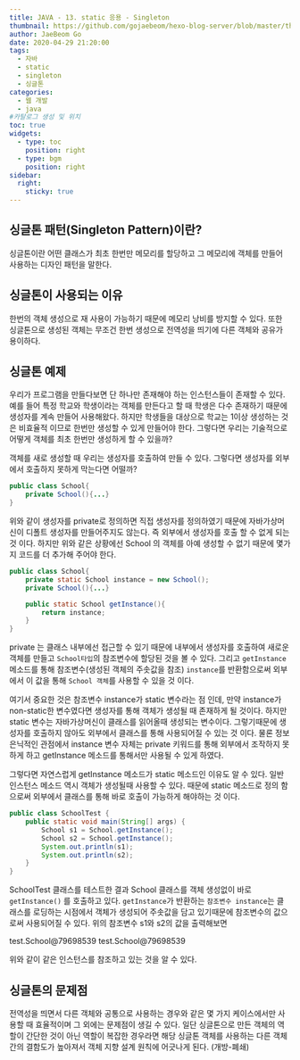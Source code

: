 ```yaml
---
title: JAVA - 13. static 응용 - Singleton
thumbnail: https://github.com/gojaebeom/hexo-blog-server/blob/master/themes/icarus/source/images/%EC%9E%90%EB%B0%94/java-thumbnail.jpg?raw=true
author: JaeBeom Go
date: 2020-04-29 21:20:00
tags:
  - 자바
  - static
  - singleton
  - 싱글톤
categories:
  - 웹 개발
  - java
#카탈로그 생성 및 위치
toc: true
widgets:
  - type: toc
    position: right
  - type: bgm
    position: right
sidebar:
  right:
    sticky: true
---
```


## 싱글톤 패턴(Singleton Pattern)이란?
싱글톤이란 어떤 클래스가 최초 한번만 메모리를 할당하고 그 메모리에 객체를 만들어 사용하는 디자인 패턴을 말한다.<!-- more -->


## 싱글톤이 사용되는 이유
한번의 객체 생성으로 재 사용이 가능하기 때문에 메모리 낭비를 방지할 수 있다. 또한 싱글톤으로 생성된 객체는 무조건 한번 생성으로 전역성을 띄기에 다른 객체와 공유가 용이하다.


## 싱글톤 예제
우리가 프로그램을 만들다보면 단 하나만 존재해야 하는 인스턴스들이 존재할 수 있다. 예를 들어 특정 학교와 학생이라는 객체를 만든다고 할 때 학생은 다수 존재하기 때문에 생성자를 계속 만들어 사용해왔다. 하지만 학생들을 대상으로 학교는 1이상 생성하는 것은 비효율적 이므로 한번만 생성할 수 있게 만들어야 한다. 그렇다면 우리는 기술적으로 어떻게 객체를 최초 한번만 생성하게 할 수 있을까?

객체를 새로 생성할 때 우리는 생성자를 호출하여 만들 수 있다. 그렇다면 생성자를 외부에서 호출하지 못하게 막는다면 어떨까?

```java
public class School{
    private School(){...}
}
```
위와 같이 생성자를 private로 정의하면 직접 생성자를 정의하였기 때문에 자바가상머신이 디폴트 생성자를 만들어주지도 않는다. 즉 외부에서 생성자를 호출 할 수 없게 되는 것 이다. 하지만 위와 같은 상황에선 School 의 객체를 아예 생성할 수 없기 때문에 몇가지 코드를 더 추가해 주어야 한다.

```java
public class School{
    private static School instance = new School();
    private School(){...}

    public static School getInstance(){
        return instance;
    }
} 
```
private 는 클래스 내부에선 접근할 수 있기 때문에 내부에서 생성자를 호출하여 새로운 객체를 만들고 `School타입`의 참조변수에 할당된 것을 볼 수 있다. 그리고 `getInstance` 메소드를 통해 참조변수(생성된 객체의 주솟값을 참조) `instance`를 반환함으로써 외부에서 이 값을 통해 `School 객체`를 사용할 수 있을 것 이다.

여기서 중요한 것은 참조변수 instance가 static 변수라는 점 인데, 만약 instance가 non-static한 변수였다면 생성자를 통해 객체가 생성될 때 존재하게 될 것이다. 하지만 static 변수는 자바가상머신이 클래스를 읽어올때 생성되는 변수이다. 그렇기때문에 생성자를 호출하지 않아도 외부에서 클래스를 통해 사용되어질 수 있는 것 이다. 물론 정보은닉적인 관점에서 instance 변수 자체는 private 키워드를 통해 외부에서 조작하지 못하게 하고 getInstance 메소드를 통해서만 사용될 수 있게 하였다.

그렇다면 자연스럽게 getInstance 메소드가 static 메소드인 이유도 알 수 있다. 일반 인스턴스 메소드 역시 객체가 생성될때 사용할 수 있다. 때문에 static 메소드로 정의 함으로써 외부에서 클래스를 통해 바로 호출이 가능하게 해야하는 것 이다.

```java
public class SchoolTest {
    public static void main(String[] args) {
        School s1 = School.getInstance();
        School s2 = School.getInstance();
        System.out.println(s1);
        System.out.println(s2);
    }
}
```
SchoolTest 클래스를 테스트한 결과 School 클래스를 객체 생성없이 바로 `getInstance()` 를 호출하고 있다. `getInstance`가 반환하는 `참조변수 instance`는 클래스를 로딩하는 시점에서 객체가 생성되어 주솟값을 담고 있기때문에 참조변수의 값으로써 사용되어질 수 있다. 위의 참조변수 s1와 s2의 값을 출력해보면

test.School@79698539
test.School@79698539

위와 같이 같은 인스턴스를 참조하고 있는 것을 알 수 있다.

## 싱글톤의 문제점
전역성을 띄면서 다른 객체와 공통으로 사용하는 경우와 같은 몇 가지 케이스에서만 사용할 때 효율적이며 그 외에는 문제점이 생길 수 있다.
일단 싱글톤으로 만든 객체의 역할이 간단한 것이 아닌 역할이 복잡한 경우라면 해당 싱글톤 객체를 사용하는 다른 객체간의 결함도가 높아져서 객체 지향 설계 원칙에 어긋나게 된다. (개방-폐쇄)